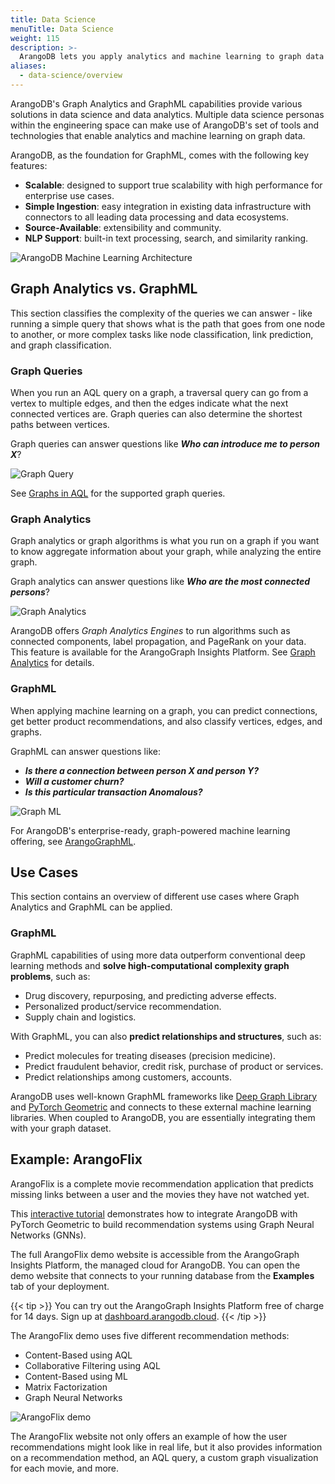 ```yaml
---
title: Data Science
menuTitle: Data Science
weight: 115
description: >-
  ArangoDB lets you apply analytics and machine learning to graph data at scale
aliases:
  - data-science/overview
---
```

ArangoDB's Graph Analytics and GraphML capabilities provide various solutions
in data science and data analytics. Multiple data science personas within the
engineering space can make use of ArangoDB's set of tools and technologies that
enable analytics and machine learning on graph data. 

ArangoDB, as the foundation for GraphML, comes with the following key features:

- **Scalable**: designed to support true scalability with high performance for
  enterprise use cases.
- **Simple Ingestion**: easy integration in existing data infrastructure with
  connectors to all leading data processing and data ecosystems.
- **Source-Available**: extensibility and community.
- **NLP Support**: built-in text processing, search, and similarity ranking.

![ArangoDB Machine Learning Architecture](../../images/machine-learning-architecture.png)

## Graph Analytics vs. GraphML

This section classifies the complexity of the queries we can answer - 
like running a simple query that shows what is the path that goes from one node
to another, or more complex tasks like node classification,
link prediction, and graph classification.

### Graph Queries

When you run an AQL query on a graph, a traversal query can go from a vertex to
multiple edges, and then the edges indicate what the next connected vertices are.
Graph queries can also determine the shortest paths between vertices.

Graph queries can answer questions like _**Who can introduce me to person X**_?

![Graph Query](../../images/graph-query.png)

See [Graphs in AQL](../aql/graphs/_index.md) for the supported graph queries.

### Graph Analytics

Graph analytics or graph algorithms is what you run on a graph if you want to 
know aggregate information about your graph, while analyzing the entire graph.

Graph analytics can answer questions like _**Who are the most connected persons**_?

![Graph Analytics](../../images/graph-analytics.png)

ArangoDB offers _Graph Analytics Engines_ to run algorithms such as
connected components, label propagation, and PageRank on your data. This feature
is available for the ArangoGraph Insights Platform. See
[Graph Analytics](graph-analytics.md) for details.

### GraphML

When applying machine learning on a graph, you can predict connections, get 
better product recommendations, and also classify vertices, edges, and graphs.

GraphML can answer questions like:
- _**Is there a connection between person X and person Y?**_
- _**Will a customer churn?**_ 
- _**Is this particular transaction Anomalous?**_

![Graph ML](../../images/graph-ml.png)

For ArangoDB's enterprise-ready, graph-powered machine learning offering,
see [ArangoGraphML](arangographml/_index.md).

## Use Cases

This section contains an overview of different use cases where Graph Analytics
and GraphML can be applied.

### GraphML

GraphML capabilities of using more data outperform conventional deep learning
methods and **solve high-computational complexity graph problems**, such as: 
- Drug discovery, repurposing, and predicting adverse effects.
- Personalized product/service recommendation.
- Supply chain and logistics.

With GraphML, you can also **predict relationships and structures**, such as:
- Predict molecules for treating diseases (precision medicine).
- Predict fraudulent behavior, credit risk, purchase of product or services.
- Predict relationships among customers, accounts.

ArangoDB uses well-known GraphML frameworks like
[Deep Graph Library](https://www.dgl.ai)
and [PyTorch Geometric](https://pytorch-geometric.readthedocs.io/en/latest/) 
and connects to these external machine learning libraries. When coupled to
ArangoDB, you are essentially integrating them with your graph dataset.

## Example: ArangoFlix

ArangoFlix is a complete movie recommendation application that predicts missing
links between a user and the movies they have not watched yet.

This [interactive tutorial](https://colab.research.google.com/github/arangodb/interactive_tutorials/blob/master/notebooks/Integrate_ArangoDB_with_PyG.ipynb) 
demonstrates how to integrate ArangoDB with PyTorch Geometric to
build recommendation systems using Graph Neural Networks (GNNs).

The full ArangoFlix demo website is accessible from the ArangoGraph Insights Platform,
the managed cloud for ArangoDB. You can open the demo website that connects to
your running database from the **Examples** tab of your deployment.

{{< tip >}}
You can try out the ArangoGraph Insights Platform free of charge for 14 days.
Sign up at [dashboard.arangodb.cloud](https://dashboard.arangodb.cloud/home?utm_source=docs&utm_medium=cluster_pages&utm_campaign=docs_traffic).
{{< /tip >}}

The ArangoFlix demo uses five different recommendation methods:
- Content-Based using AQL
- Collaborative Filtering using AQL
- Content-Based using ML
- Matrix Factorization
- Graph Neural Networks 

![ArangoFlix demo](../../images/data-science-arangoflix.png)

The ArangoFlix website not only offers an example of how the user recommendations might
look like in real life, but it also provides information on a recommendation method,
an AQL query, a custom graph visualization for each movie, and more.
